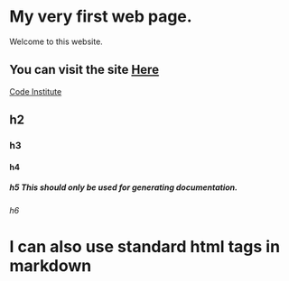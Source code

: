 # My very first web page. 

Welcome to this website. 

## You can visit the site [Here]( https://kairosity.github.io/my-full-template/)

[Code Institute](https://codeinstitute.net)

## h2

### h3

#### h4

##### h5 This should only be used for generating documentation.

###### h6

<h1> I can also use standard html tags in markdown </h1>
